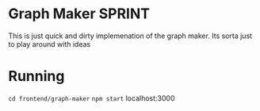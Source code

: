# Graph Maker SPRINT

This is just quick and dirty implemenation of the graph maker. Its sorta just to play around with ideas

# Running 
`cd frontend/graph-maker`
`npm start`
localhost:3000
